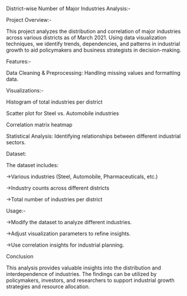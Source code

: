 District-wise Number of Major Industries Analysis:-

Project Overview:-

This project analyzes the distribution and correlation of major industries across various districts as of March 2021. Using data visualization techniques, we identify trends, dependencies, and patterns in industrial growth to aid policymakers and business strategists in decision-making.

Features:-

Data Cleaning & Preprocessing: Handling missing values and formatting data.

Visualizations:-

Histogram of total industries per district

Scatter plot for Steel vs. Automobile industries

Correlation matrix heatmap

Statistical Analysis: Identifying relationships between different industrial sectors.

Dataset:

The dataset includes:

->Various industries (Steel, Automobile, Pharmaceuticals, etc.)

->Industry counts across different districts

->Total number of industries per district


Usage:-

->Modify the dataset to analyze different industries.

->Adjust visualization parameters to refine insights.

->Use correlation insights for industrial planning.

Conclusion

This analysis provides valuable insights into the distribution and interdependence of industries. The findings can be utilized by policymakers, investors, and researchers to support industrial growth strategies and resource allocation.
